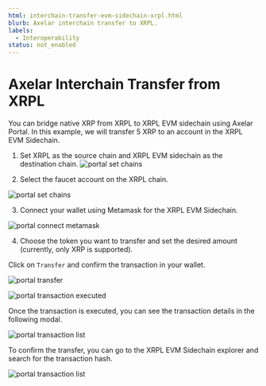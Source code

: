 ```yaml
---
html: interchain-transfer-evm-sidechain-xrpl.html
blurb: Axelar interchain transfer to XRPL.
labels:
  - Interoperability
status: not_enabled
---
```


# Axelar Interchain Transfer from XRPL

You can bridge native XRP from XRPL to XRPL EVM sidechain using Axelar Portal. In this example, we will transfer 5 XRP to an account in the XRPL EVM Sidechain.

1. Set XRPL as the source chain and XRPL EVM sidechain as the destination chain.
   ![portal set chains](./img/axelar-xrpl-set-chains.png)

2. Select the faucet account on the XRPL chain.

![portal set chains](./img/axelar-xrpl-select-faucet.png)

3. Connect your wallet using Metamask for the XRPL EVM Sidechain.

![portal connect metamask](./img/axelar-xrpl-connect-metamask.png)

4. Choose the token you want to transfer and set the desired amount (currently, only XRP is supported).

Click on `Transfer` and confirm the transaction in your wallet.

![portal transfer](./img/axelar-xrpl-wait-faucet-transaction.png)

![portal transaction executed](./img/axelar-xrpl-await-transaction.png)

Once the transaction is executed, you can see the transaction details in the following modal.

![portal transaction list](./img/axelar-xrpl-tx-success.png)

To confirm the transfer, you can go to the XRPL EVM Sidechain explorer and search for the transaction hash.

![portal transaction list](./img/axelar-xrpl-verify-destination-transfer.png)
